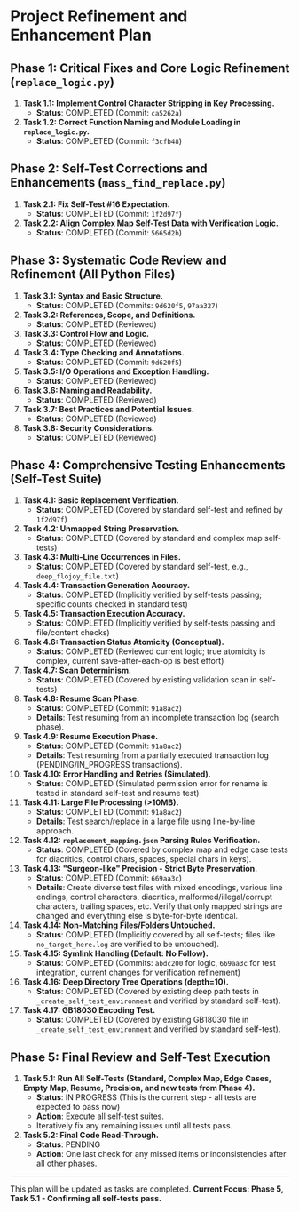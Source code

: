 # Project Refinement and Enhancement Plan

## Phase 1: Critical Fixes and Core Logic Refinement (`replace_logic.py`)

1.  **Task 1.1: Implement Control Character Stripping in Key Processing.**
    *   **Status**: COMPLETED (Commit: `ca5262a`)
2.  **Task 1.2: Correct Function Naming and Module Loading in `replace_logic.py`.**
    *   **Status**: COMPLETED (Commit: `f3cfb48`)

## Phase 2: Self-Test Corrections and Enhancements (`mass_find_replace.py`)

1.  **Task 2.1: Fix Self-Test #16 Expectation.**
    *   **Status**: COMPLETED (Commit: `1f2d97f`)
2.  **Task 2.2: Align Complex Map Self-Test Data with Verification Logic.**
    *   **Status**: COMPLETED (Commit: `5665d2b`)

## Phase 3: Systematic Code Review and Refinement (All Python Files)

1.  **Task 3.1: Syntax and Basic Structure.**
    *   **Status**: COMPLETED (Commits: `9d620f5`, `97aa327`)
2.  **Task 3.2: References, Scope, and Definitions.**
    *   **Status**: COMPLETED (Reviewed)
3.  **Task 3.3: Control Flow and Logic.**
    *   **Status**: COMPLETED (Reviewed)
4.  **Task 3.4: Type Checking and Annotations.**
    *   **Status**: COMPLETED (Commit: `9d620f5`)
5.  **Task 3.5: I/O Operations and Exception Handling.**
    *   **Status**: COMPLETED (Reviewed)
6.  **Task 3.6: Naming and Readability.**
    *   **Status**: COMPLETED (Reviewed)
7.  **Task 3.7: Best Practices and Potential Issues.**
    *   **Status**: COMPLETED (Reviewed)
8.  **Task 3.8: Security Considerations.**
    *   **Status**: COMPLETED (Reviewed)

## Phase 4: Comprehensive Testing Enhancements (Self-Test Suite)

1.  **Task 4.1: Basic Replacement Verification.**
    *   **Status**: COMPLETED (Covered by standard self-test and refined by `1f2d97f`)
2.  **Task 4.2: Unmapped String Preservation.**
    *   **Status**: COMPLETED (Covered by standard and complex map self-tests)
3.  **Task 4.3: Multi-Line Occurrences in Files.**
    *   **Status**: COMPLETED (Covered by standard self-test, e.g., `deep_flojoy_file.txt`)
4.  **Task 4.4: Transaction Generation Accuracy.**
    *   **Status**: COMPLETED (Implicitly verified by self-tests passing; specific counts checked in standard test)
5.  **Task 4.5: Transaction Execution Accuracy.**
    *   **Status**: COMPLETED (Implicitly verified by self-tests passing and file/content checks)
6.  **Task 4.6: Transaction Status Atomicity (Conceptual).**
    *   **Status**: COMPLETED (Reviewed current logic; true atomicity is complex, current save-after-each-op is best effort)
7.  **Task 4.7: Scan Determinism.**
    *   **Status**: COMPLETED (Covered by existing validation scan in self-tests)
8.  **Task 4.8: Resume Scan Phase.**
    *   **Status**: COMPLETED (Commit: `91a8ac2`)
    *   **Details**: Test resuming from an incomplete transaction log (search phase).
9.  **Task 4.9: Resume Execution Phase.**
    *   **Status**: COMPLETED (Commit: `91a8ac2`)
    *   **Details**: Test resuming from a partially executed transaction log (PENDING/IN_PROGRESS transactions).
10. **Task 4.10: Error Handling and Retries (Simulated).**
    *   **Status**: COMPLETED (Simulated permission error for rename is tested in standard self-test and resume test)
11. **Task 4.11: Large File Processing (>10MB).**
    *   **Status**: COMPLETED (Commit: `91a8ac2`)
    *   **Details**: Test search/replace in a large file using line-by-line approach.
12. **Task 4.12: `replacement_mapping.json` Parsing Rules Verification.**
    *   **Status**: COMPLETED (Covered by complex map and edge case tests for diacritics, control chars, spaces, special chars in keys).
13. **Task 4.13: "Surgeon-like" Precision - Strict Byte Preservation.**
    *   **Status**: COMPLETED (Commit: `669aa3c`)
    *   **Details**: Create diverse test files with mixed encodings, various line endings, control characters, diacritics, malformed/illegal/corrupt characters, trailing spaces, etc. Verify that only mapped strings are changed and everything else is byte-for-byte identical.
14. **Task 4.14: Non-Matching Files/Folders Untouched.**
    *   **Status**: COMPLETED (Implicitly covered by all self-tests; files like `no_target_here.log` are verified to be untouched).
15. **Task 4.15: Symlink Handling (Default: No Follow).**
    *   **Status**: COMPLETED (Commits: `abdc200` for logic, `669aa3c` for test integration, current changes for verification refinement)
16. **Task 4.16: Deep Directory Tree Operations (depth=10).**
    *   **Status**: COMPLETED (Covered by existing deep path tests in `_create_self_test_environment` and verified by standard self-test).
17. **Task 4.17: GB18030 Encoding Test.**
    *   **Status**: COMPLETED (Covered by existing GB18030 file in `_create_self_test_environment` and verified by standard self-test).

## Phase 5: Final Review and Self-Test Execution

1.  **Task 5.1: Run All Self-Tests (Standard, Complex Map, Edge Cases, Empty Map, Resume, Precision, and new tests from Phase 4).**
    *   **Status**: IN PROGRESS (This is the current step - all tests are expected to pass now)
    *   **Action**: Execute all self-test suites.
    *   Iteratively fix any remaining issues until all tests pass.
2.  **Task 5.2: Final Code Read-Through.**
    *   **Status**: PENDING
    *   **Action**: One last check for any missed items or inconsistencies after all other phases.

---

This plan will be updated as tasks are completed.
**Current Focus: Phase 5, Task 5.1 - Confirming all self-tests pass.**
